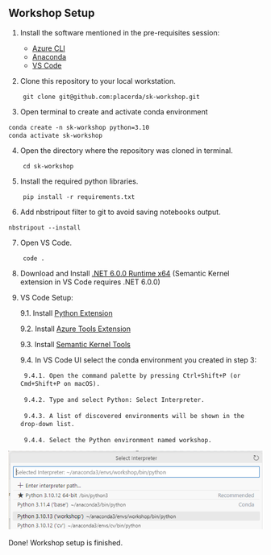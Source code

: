 ## Workshop Setup

1. Install the software mentioned in the pre-requisites session:

    - [Azure CLI](https://learn.microsoft.com/en-us/cli/azure/install-azure-cli)
    - [Anaconda](https://docs.conda.io/projects/conda/en/latest/user-guide/install/index.html)
    - [VS Code](https://code.visualstudio.com/)

2. Clone this repository to your local workstation.
```
    git clone git@github.com:placerda/sk-workshop.git  
```

3. Open terminal to create and activate conda environment
```
conda create -n sk-workshop python=3.10
conda activate sk-workshop
```

4. Open the directory where the repository was cloned in terminal.
```
    cd sk-workshop
```

5. Install the required python libraries.
```
    pip install -r requirements.txt
```

6. Add nbstripout filter to git to avoid saving notebooks output.
```
nbstripout --install
```

7. Open VS Code.
```
    code .
```

8. Download and Install [.NET 6.0.0 Runtime x64](https://aka.ms/dotnet-core-applaunch?framework=Microsoft.NETCore.App&framework_version=6.0.0&arch=x64&rid=win10-x64) (Semantic Kernel extension in VS Code requires .NET 6.0.0)


9. VS Code Setup:

    9.1. Install [Python Extension](https://marketplace.visualstudio.com/items?itemName=ms-python.python)

    9.2. Install [Azure Tools Extension](https://marketplace.visualstudio.com/items?itemName=ms-vscode.vscode-node-azure-pack)

    9.3. Install [Semantic Kernel Tools](https://marketplace.visualstudio.com/items?itemName=ms-semantic-kernel.semantic-kernel)

    9.4. In VS Code UI select the conda environment you created in step 3:
        
        9.4.1. Open the command palette by pressing Ctrl+Shift+P (or Cmd+Shift+P on macOS).

        9.4.2. Type and select Python: Select Interpreter.

        9.4.3. A list of discovered environments will be shown in the drop-down list.

        9.4.4. Select the Python environment named workshop.

![select interpreter](images/select_interpreter.png)

Done! Workshop setup is finished.

<!-- 
![select interpreter](images/select_interpreter.png)

2. First select the notebook Kernel to be the same of the conda environment you created in the README.md first steps.

<img src="images/select_kernel01.png" alt="Select Kernel">
<P>
<img src="images/select_kernel02.png" alt="Select Kernel"> -->

